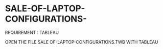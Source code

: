 # SALE-OF-LAPTOP-CONFIGURATIONS-
REQUIREMENT : TABLEAU

OPEN THE FILE SALE OF-LAPTOP-CONFIGURATIONS.TWB WITH TABLEAU 

